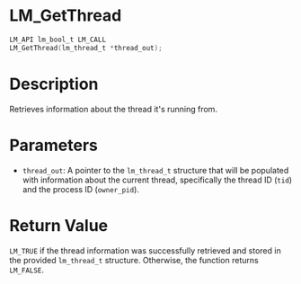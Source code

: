 # LM_GetThread

```c
LM_API lm_bool_t LM_CALL
LM_GetThread(lm_thread_t *thread_out);
```

# Description
Retrieves information about the thread it's running from.

# Parameters
 - `thread_out`: A pointer to the `lm_thread_t` structure that will be populated
with information about the current thread, specifically the thread ID (`tid`) and
the process ID (`owner_pid`).

# Return Value
`LM_TRUE` if the thread information was successfully
retrieved and stored in the provided `lm_thread_t` structure.
Otherwise, the function returns `LM_FALSE`.
